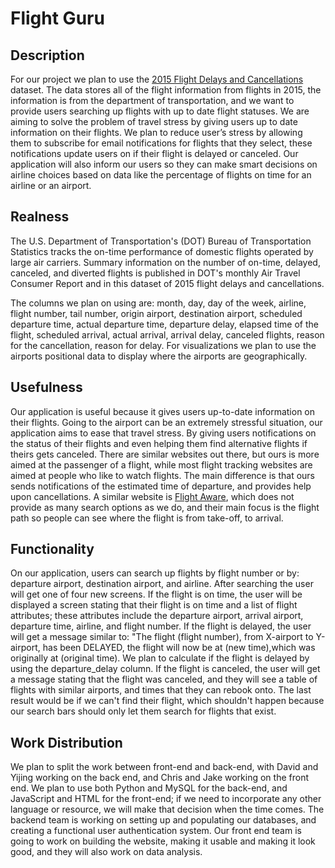 # Flight Guru

## Description
For our project we plan to use the [2015 Flight Delays and Cancellations](https://www.kaggle.com/datasets/usdot/flight-delays) dataset. The data stores all of the flight information from flights in 2015, the information is from the department of transportation, and we want to provide users searching up flights with up to date flight statuses. We are aiming to solve the problem of travel stress by giving users up to date information on their flights. We plan to reduce user’s stress by allowing them to subscribe for email notifications for flights that they select, these notifications update users on if their flight is delayed or canceled. 
Our application will also inform our users so they can make smart decisions on airline choices based on data like the percentage of flights on time for an airline or an airport. 

## Realness

The U.S. Department of Transportation's (DOT) Bureau of Transportation Statistics tracks the on-time performance of domestic flights operated by large air carriers. Summary information on the number of on-time, delayed, canceled, and diverted flights is published in DOT's monthly Air Travel Consumer Report and in this dataset of 2015 flight delays and cancellations. 

The columns we plan on using are: month, day, day of the week, airline, flight number, tail number, origin airport, destination airport, scheduled departure time, actual departure time, departure delay, elapsed time of the flight, scheduled arrival, actual arrival, arrival delay, canceled flights, reason for the cancellation, reason for delay. For visualizations we plan to use the airports positional data to display where the airports are geographically. 


## Usefulness

Our application is useful because it gives users up-to-date information on their flights. Going to the airport can be an extremely stressful situation, our application aims to ease that travel stress. By giving users notifications on the status of their flights and even helping them find alternative flights if theirs gets canceled. There are similar websites out there, but ours is more aimed at the passenger of a flight, while most flight tracking websites are aimed at people who like to watch flights. The main difference is that ours sends notifications of the estimated time of departure, and provides help upon cancellations. A similar website is [Flight Aware](https://flightaware.com/), which does not provide as many search options as we do, and their main focus is the flight path so people can see where the flight is from take-off, to arrival. 

## Functionality

On our application, users can search up flights by flight number or by: departure airport, destination airport, and airline. After searching the user will get one of four new screens. If the flight is on time, the user will be displayed a screen stating that their flight is on time and a list of flight attributes; these attributes include the departure airport, arrival airport, departure time, airline, and flight number. If the flight is delayed, the user will get a message similar to: "The flight (flight number), from X-airport to Y-airport, has been DELAYED, the flight will now be at (new time),which was originally at (original time). We plan to calculate if the flight is delayed by using the departure_delay column. If the flight is canceled, the user will get a message stating that the flight was canceled, and they will see a table of flights with similar airports, and times that they can rebook onto. The last result would be if we can't find their flight, which shouldn't happen because our search bars should only let them search for flights that exist.

## Work Distribution

We plan to split the work between front-end and back-end, with David and Yijing working on the back end, and Chris and Jake working on the front end. We plan to use both Python and MySQL for the back-end, and JavaScript and HTML for the front-end; if we need to incorporate any other language or resource, we will make that decision when the time comes. The backend team is working on setting up and populating our databases, and creating a functional user authentication system. Our front end team is going to work on building the website, making it usable and making it look good, and they will also work on data analysis.
